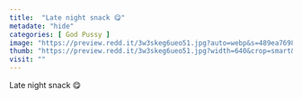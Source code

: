 ```yaml
---
title:  "Late night snack 😋"
metadate: "hide"
categories: [ God Pussy ]
image: "https://preview.redd.it/3w3skeg6ueo51.jpg?auto=webp&s=489ea76982d548faf882e4a92ce0d5ba15c36d56"
thumb: "https://preview.redd.it/3w3skeg6ueo51.jpg?width=640&crop=smart&auto=webp&s=a58d73be794e9a360863b80d0c5aa4e049f83dbd"
visit: ""
---
```

Late night snack 😋
